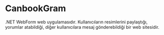 # CanbookGram

.NET WebForm web uygulamasıdır. Kullanıcıların resimlerini paylaştığı, yorumlar atabildiği, diğer kullanıcılara mesaj gönderebildiği bir web sitesidir.
